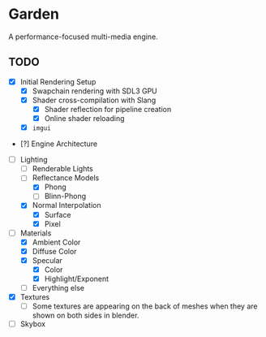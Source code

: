 # Garden

A performance-focused multi-media engine.

## TODO

- [x] Initial Rendering Setup
    - [x] Swapchain rendering with SDL3 GPU
    - [x] Shader cross-compilation with Slang
        - [x] Shader reflection for pipeline creation
        - [x] Online shader reloading
    - [x] `imgui`
- [?] Engine Architecture
- [ ] Lighting
  - [ ] Renderable Lights
  - [ ] Reflectance Models
    - [x] Phong
    - [ ] Blinn-Phong
  - [x] Normal Interpolation
    - [x] Surface
    - [x] Pixel
- [ ] Materials
  - [x] Ambient Color 
  - [x] Diffuse Color
  - [x] Specular
    - [x] Color
    - [x] Highlight/Exponent
  - [ ] Everything else
- [x] Textures
  - [ ] Some textures are appearing on the back of meshes when they are shown on both sides in blender.
- [ ] Skybox